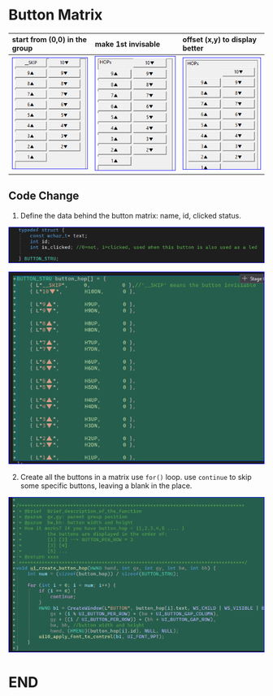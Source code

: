 # Button Matrix



|start from (0,0) in the group | make 1st invisable | offset (x,y) to display better |
|:--|:--|:--|
|![1](image.png)| ![2](image-1.png) | ![3](image-2.png)|


## Code Change


1. Define the data behind the button matrix: name, id, clicked status.


![4](image-3.png)

![5](image-4.png)

2. Create all the buttons in a matrix use `for()` loop. use `continue` to skip some specific buttons, leaving a blank in the place.

![6](image-5.png)



# END
